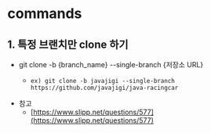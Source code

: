 # commands

## 1. 특정 브랜치만 clone 하기&#x20;

* git clone -b {branch\_name} --single-branch {저장소 URL}
  * ```
    ex) git clone -b javajigi --single-branch https://github.com/javajigi/java-racingcar
    ```
* 참고&#x20;
  * [https://www.slipp.net/questions/577](https://www.slipp.net/questions/577)
